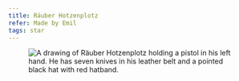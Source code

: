 ```yaml
---
title: Räuber Hotzenplotz
refer: Made by Emil
tags: star
---
```

<figure>
<img src="/img/emil-drawing/IMG_2934.jpg" alt="A drawing of Räuber Hotzenplotz holding a pistol in his left hand. He has seven knives in his leather belt and a pointed black hat with red hatband.">
</figure>